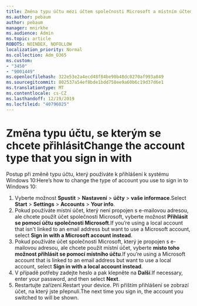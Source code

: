 ```yaml
---
title: Změna typu účtu mezi účtem společnosti Microsoft a místním účtem
ms.author: pebaum
author: pebaum
manager: mnirkhe
ms.audience: Admin
ms.topic: article
ROBOTS: NOINDEX, NOFOLLOW
localization_priority: Normal
ms.collection: Adm_O365
ms.custom:
- "3450"
- "9001449"
ms.openlocfilehash: 322e53e2a4ecd48f84be90b48dc0270af993a849
ms.sourcegitcommit: 802537a54ef8bde1bdd758ee9a60b6c19d37d6e1
ms.translationtype: MT
ms.contentlocale: cs-CZ
ms.lasthandoff: 12/19/2019
ms.locfileid: "40796025"
---
```

# <a name="change-the-account-type-that-you-sign-in-with"></a><span data-ttu-id="fa064-102">Změna typu účtu, se kterým se chcete přihlásit</span><span class="sxs-lookup"><span data-stu-id="fa064-102">Change the account type that you sign in with</span></span>

<span data-ttu-id="fa064-103">Postup při změně typu účtu, který používáte k přihlášení k systému Windows 10:</span><span class="sxs-lookup"><span data-stu-id="fa064-103">Here’s how to change the type of account you use to sign in to Windows 10:</span></span>

1. <span data-ttu-id="fa064-104">Vyberte možnost **Spustit** > **Nastavení** > **účty** > **vaše informace**.</span><span class="sxs-lookup"><span data-stu-id="fa064-104">Select **Start** > **Settings** > **Accounts** > **Your info**.</span></span>
2. <span data-ttu-id="fa064-105">Pokud používáte místní účet, který není propojen s e-mailovou adresou, ale chcete použít účet společnosti Microsoft, vyberte možnost **Přihlásit se pomocí účtu společnosti Microsoft**.</span><span class="sxs-lookup"><span data-stu-id="fa064-105">If you’re using a local account that isn't linked to an email address but want to use a Microsoft account, select **Sign in with a Microsoft account instead**.</span></span>
3. <span data-ttu-id="fa064-106">Pokud používáte účet společnosti Microsoft, který je propojen s e-mailovou adresou, ale chcete použít místní účet, vyberte **místo toho možnost přihlásit se pomocí místního účtu**.</span><span class="sxs-lookup"><span data-stu-id="fa064-106">If you’re using a Microsoft account that is linked to an email address but want to use a local account, select **Sign in with a local account instead**.</span></span>
4. <span data-ttu-id="fa064-107">V případě potřeby zadejte heslo a pak klepněte na **Další**.</span><span class="sxs-lookup"><span data-stu-id="fa064-107">If necessary, enter your password, and then select **Next**.</span></span>
5. <span data-ttu-id="fa064-108">Restartujte zařízení.</span><span class="sxs-lookup"><span data-stu-id="fa064-108">Restart your device.</span></span> <span data-ttu-id="fa064-109">Při příštím přihlášení se zobrazí účet, na který jste přepnuli.</span><span class="sxs-lookup"><span data-stu-id="fa064-109">The next time you sign in, the account you switched to will be shown.</span></span>